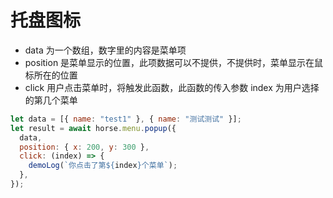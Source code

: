 # 托盘图标

- data 为一个数组，数字里的内容是菜单项
- position 是菜单显示的位置，此项数据可以不提供，不提供时，菜单显示在鼠标所在的位置
- click 用户点击菜单时，将触发此函数，此函数的传入参数 index 为用户选择的第几个菜单

```js
let data = [{ name: "test1" }, { name: "测试测试" }];
let result = await horse.menu.popup({
  data,
  position: { x: 200, y: 300 },
  click: (index) => {
    demoLog(`你点击了第${index}个菜单`);
  },
});
```
